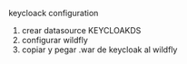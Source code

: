 keycloack configuration
1. crear datasource KEYCLOAKDS
2. configurar wildfly
3. copiar y pegar .war de keycloak al wildfly